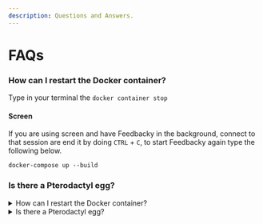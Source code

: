 ```yaml
---
description: Questions and Answers.
---
```


# FAQs

### How can I restart the Docker container?

Type in your terminal the `docker container stop`

#### Screen

If you are using screen and have Feedbacky in the background, connect to that session are end it by doing `CTRL` + `C`, to start Feedbacky again type the following below.

```
docker-compose up --build
```



### Is there a Pterodactyl egg?

<details>

<summary>How can I restart the Docker container?</summary>

You can simple use `CTRL` + `C` and start it again with `docker-compose up --build`, the `--build` flag will make sure everything is updated.

</details>

<details>

<summary>Is there a Pterodactyl egg?</summary>

No, Feedbacky cannot be hosted using the Pterodactyl panel due that we use 2 images for both the client and the server.

</details>
